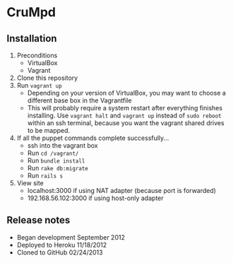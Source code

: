 # CruMpd


## Installation

1. Preconditions
	* VirtualBox
	* Vagrant
2. Clone this repository
3. Run `vagrant up`
	* Depending on your version of VirtualBox, you may want to choose a different base box in the Vagrantfile
	* This will probably require a system restart after everything finishes installing. Use `vagrant halt` and `vagrant up` instead of `sudo reboot` within an ssh terminal, because you want the vagrant shared drives to be mapped.
4. If all the puppet commands complete successfully...
	* ssh into the vagrant box
	* Run `cd /vagrant/`
	* Run `bundle install`
	* Run `rake db:migrate`
	* Run `rails s`
5. View site
	* localhost:3000 if using NAT adapter (because port is forwarded)
	* 192.168.56.102:3000 if using host-only adapter

## Release notes

* Began development September 2012
* Deployed to Heroku 11/18/2012
* Cloned to GitHub 02/24/2013

